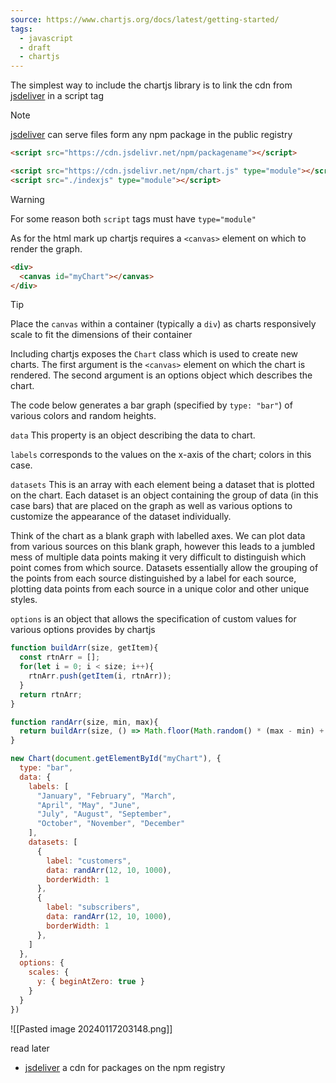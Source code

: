```yaml
---
source: https://www.chartjs.org/docs/latest/getting-started/
tags:
  - javascript
  - draft
  - chartjs
---
```

The simplest way to include the chartjs library is to link the cdn from [jsdeliver](https://www.jsdelivr.com) in a script tag

> [!note]
> [jsdeliver](https://www.jsdelivr.com) can serve files form any npm package in the public registry 
> ```html
> <script src="https://cdn.jsdelivr.net/npm/packagename"></script>
> ```

```html
<script src="https://cdn.jsdelivr.net/npm/chart.js" type="module"></script>
<script src="./indexjs" type="module"></script>
```

> [!warning]
> For some reason both `script` tags must have `type="module"`

As for the html mark up chartjs requires a `<canvas>` element on which to render the graph. 

```html
<div>
  <canvas id="myChart"></canvas>
</div>
```

> [!tip]
> Place the `canvas` within a container (typically a `div`) as charts responsively scale to fit the dimensions of their container

Including chartjs exposes the `Chart` class which is used to create new charts. The first argument is the `<canvas>` element on which the chart is rendered. The second argument is an options object which describes the chart.

The code below generates a bar graph (specified by `type: "bar"`) of various colors and random heights. 

`data` 
This property is an object describing the data to chart. 

`labels` 
corresponds to the values on the x-axis of the chart; colors in this case.

`datasets`
This is an array with each element being a dataset that is plotted on the chart. Each dataset is an object containing the group of data (in this case bars) that are placed on the graph as well as various options to customize the appearance of the dataset individually.   

Think of the chart as a blank graph with labelled axes. We can plot data from various sources on this blank graph, however this leads to a jumbled mess of multiple data points making it very difficult to distinguish which point comes from which source. Datasets essentially allow the grouping of the points from each source distinguished by a label for each source, plotting data points from each source in a unique color and other unique styles.


`options`
is an object that allows the specification of custom values for various options provides by chartjs

```javascript
function buildArr(size, getItem){
  const rtnArr = [];
  for(let i = 0; i < size; i++){
    rtnArr.push(getItem(i, rtnArr));
  }
  return rtnArr;
}

function randArr(size, min, max){
  return buildArr(size, () => Math.floor(Math.random() * (max - min) + min))
}

new Chart(document.getElementById("myChart"), {
  type: "bar",
  data: {
    labels: [
      "January", "February", "March", 
      "April", "May", "June", 
      "July", "August", "September", 
      "October", "November", "December"
    ],
    datasets: [
      {
        label: "customers",
        data: randArr(12, 10, 1000),
        borderWidth: 1
      },
      {
        label: "subscribers",
        data: randArr(12, 10, 1000),
        borderWidth: 1
      },      
    ]
  },
  options: {
    scales: {
      y: { beginAtZero: true }
    }
  }
})
```

![[Pasted image 20240117203148.png]]

read later
- [jsdeliver](https://www.jsdelivr.com) a cdn for packages on the npm registry 